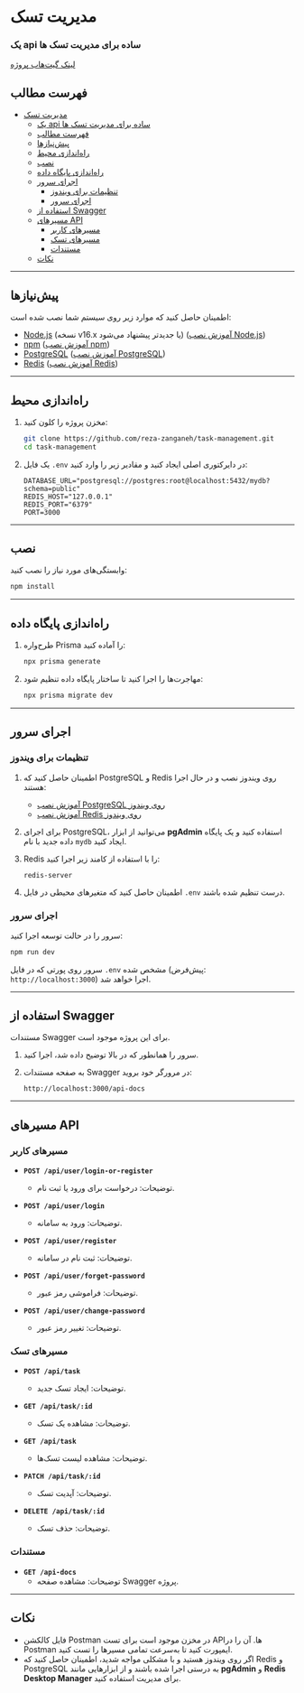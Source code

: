 # مدیریت تسک

### یک api ساده برای مدیریت تسک ها

[لینک گیت‌هاب پروژه](https://github.com/reza-zanganeh/task-management)

## فهرست مطالب

- [مدیریت تسک](#مدیریت-تسک)
  - [یک api ساده برای مدیریت تسک ها](#یک-api-ساده-برای-مدیریت-تسک-ها)
  - [فهرست مطالب](#فهرست-مطالب)
  - [پیش‌نیازها](#پیشنیازها)
  - [راه‌اندازی محیط](#راهاندازی-محیط)
  - [نصب](#نصب)
  - [راه‌اندازی پایگاه داده](#راهاندازی-پایگاه-داده)
  - [اجرای سرور](#اجرای-سرور)
    - [تنظیمات برای ویندوز](#تنظیمات-برای-ویندوز)
    - [اجرای سرور](#اجرای-سرور-1)
  - [استفاده از Swagger](#استفاده-از-swagger)
  - [مسیرهای API](#مسیرهای-api)
    - [مسیرهای کاربر](#مسیرهای-کاربر)
    - [مسیرهای تسک](#مسیرهای-تسک)
    - [مستندات](#مستندات)
  - [نکات](#نکات)

---

## پیش‌نیازها

اطمینان حاصل کنید که موارد زیر روی سیستم شما نصب شده است:

- [Node.js](https://nodejs.org/) (نسخه v16.x یا جدیدتر پیشنهاد می‌شود) ([آموزش نصب Node.js](https://nodejs.org/en/download/))
- [npm](https://www.npmjs.com/) ([آموزش نصب npm](https://docs.npmjs.com/downloading-and-installing-node-js-and-npm))
- [PostgreSQL](https://www.postgresql.org/) ([آموزش نصب PostgreSQL](https://www.postgresql.org/download/))
- [Redis](https://redis.io/) ([آموزش نصب Redis](https://redis.io/docs/getting-started/))

---

## راه‌اندازی محیط

1. مخزن پروژه را کلون کنید:

   ```bash
   git clone https://github.com/reza-zanganeh/task-management.git
   cd task-management
   ```

2. یک فایل `.env` در دایرکتوری اصلی ایجاد کنید و مقادیر زیر را وارد کنید:

   ```env
   DATABASE_URL="postgresql://postgres:root@localhost:5432/mydb?schema=public"
   REDIS_HOST="127.0.0.1"
   REDIS_PORT="6379"
   PORT=3000
   ```

---

## نصب

وابستگی‌های مورد نیاز را نصب کنید:

```bash
npm install
```

---

## راه‌اندازی پایگاه داده

1. طرح‌واره Prisma را آماده کنید:

   ```bash
   npx prisma generate
   ```

2. مهاجرت‌ها را اجرا کنید تا ساختار پایگاه داده تنظیم شود:

   ```bash
   npx prisma migrate dev
   ```

---

## اجرای سرور

### تنظیمات برای ویندوز

1. اطمینان حاصل کنید که PostgreSQL و Redis روی ویندوز نصب و در حال اجرا هستند:

   - [آموزش نصب PostgreSQL روی ویندوز](https://www.postgresql.org/download/windows/)
   - [آموزش نصب Redis روی ویندوز](https://redis.io/docs/getting-started/installation/install-redis-on-windows/)

2. برای اجرای PostgreSQL، می‌توانید از ابزار **pgAdmin** استفاده کنید و یک پایگاه داده جدید با نام `mydb` ایجاد کنید.

3. Redis را با استفاده از کامند زیر اجرا کنید:

   ```cmd
   redis-server
   ```

4. اطمینان حاصل کنید که متغیرهای محیطی در فایل `.env` درست تنظیم شده باشند.

### اجرای سرور

سرور را در حالت توسعه اجرا کنید:

```bash
npm run dev
```

سرور روی پورتی که در فایل `.env` مشخص شده (پیش‌فرض: `http://localhost:3000`) اجرا خواهد شد.

---

## استفاده از Swagger

مستندات Swagger برای این پروژه موجود است.

1. سرور را همانطور که در بالا توضیح داده شد، اجرا کنید.
2. به صفحه مستندات Swagger در مرورگر خود بروید:

   ```
   http://localhost:3000/api-docs
   ```

---

## مسیرهای API

### مسیرهای کاربر

- **`POST /api/user/login-or-register`**

  - توضیحات: درخواست برای ورود یا ثبت نام.

- **`POST /api/user/login`**

  - توضیحات: ورود به سامانه.

- **`POST /api/user/register`**

  - توضیحات: ثبت نام در سامانه.

- **`POST /api/user/forget-password`**

  - توضیحات: فراموشی رمز عبور.

- **`POST /api/user/change-password`**
  - توضیحات: تغییر رمز عبور.

### مسیرهای تسک

- **`POST /api/task`**

  - توضیحات: ایجاد تسک جدید.

- **`GET /api/task/:id`**

  - توضیحات: مشاهده یک تسک.

- **`GET /api/task`**

  - توضیحات: مشاهده لیست تسک‌ها.

- **`PATCH /api/task/:id`**

  - توضیحات: آپدیت تسک.

- **`DELETE /api/task/:id`**
  - توضیحات: حذف تسک.

### مستندات

- **`GET /api-docs`**
  - توضیحات: مشاهده صفحه Swagger پروژه.

---

## نکات

- فایل کالکشن Postman در مخزن موجود است برای تست API‌ها. آن را در Postman ایمپورت کنید تا به‌سرعت تمامی مسیرها را تست کنید.
- اگر روی ویندوز هستید و با مشکلی مواجه شدید، اطمینان حاصل کنید که Redis و PostgreSQL به درستی اجرا شده باشند و از ابزارهایی مانند **pgAdmin** و **Redis Desktop Manager** برای مدیریت استفاده کنید.
